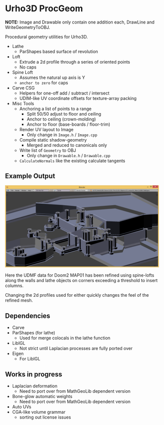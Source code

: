 # Urho3D ProcGeom
**NOTE:** Image and Drawable only contain one addition each, DrawLine and WriteGeometryToOBJ.

Procedural geometry utilities for Urho3D.

- Lathe
  - ParShapes based surface of revolution
- Loft
  - Extrude a 2d profile through a series of oriented points
  - No caps
- Spine Loft 
  - Assumes the natural up axis is Y
  - `anchor to zero` for caps
- Carve CSG
  - Helpers for one-off add / subtract / intersect
  - UDIM-like UV coordinate offsets for texture-array packing
- Misc Tools
  - Anchoring a list of points to a range
    - Split 50/50 adjust to floor and ceiling
    - Anchor to ceiling (crown-molding)
    - Anchor to floor (base-boards / floor-trim)
  - Render UV layout to Image
    - Only change in `Image.h` / `Image.cpp`
  - Compile static shadow-geometry
    - Merged and reduced to canonicals only
  - Write list of `Geometry` to OBJ
    - Only change in `Drawable.h` / `Drawable.cpp`
  - `CalculateNormals` like the existing calculate tangents

## Example Output

![image](image.png)

Here the UDMF data for Doom2 MAP01 has been refined using spine-lofts along the walls and lathe objects on corners exceeding a threshold to insert columns.

Changing the 2d profiles used for either quickly changes the feel of the refined mesh.

## Dependencies

- Carve
- ParShapes (for lathe)
  - Used for merge colocals in the lathe function
- LibIGL
  - Not strict until Laplacian processes are fully ported over
- Eigen
  - For LibIGL

## Works in progress

- Laplacian deformation
  - Need to port over from MathGeoLib dependent version
- Bone-glow automatic weights
  - Need to port over from MathGeoLib dependent version
- Auto UVs
- CGA-like volume grammar
  - sorting out license issues

